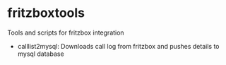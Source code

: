 fritzboxtools
=============

Tools and scripts for fritzbox integration

* calllist2mysql: Downloads call log from fritzbox and pushes details to mysql database

